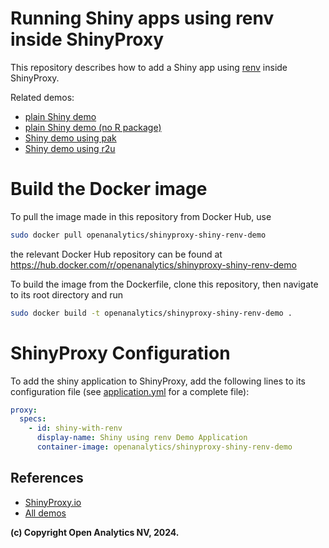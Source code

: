 # Running Shiny apps using renv inside ShinyProxy

This repository describes how to add a Shiny app
using [renv](https://rstudio.github.io/renv/articles/renv.html) inside
ShinyProxy.

Related demos:

- [plain Shiny demo](https://github.com/openanalytics/shinyproxy-shiny-demo)
- [plain Shiny demo (no R package)](https://github.com/openanalytics/shinyproxy-shiny-demo-minimal)
- [Shiny demo using pak](https://github.com/openanalytics/shinyproxy-shiny-pak-demo)
- [Shiny demo using r2u](https://github.com/openanalytics/shinyproxy-shiny-r2u-demo)

# Build the Docker image

To pull the image made in this repository from Docker Hub, use

```bash
sudo docker pull openanalytics/shinyproxy-shiny-renv-demo
```

the relevant Docker Hub repository can be found at https://hub.docker.com/r/openanalytics/shinyproxy-shiny-renv-demo

To build the image from the Dockerfile, clone this repository, then navigate to its root directory and run

```bash
sudo docker build -t openanalytics/shinyproxy-shiny-renv-demo .
```

# ShinyProxy Configuration

To add the shiny application to ShinyProxy, add the following lines to its configuration file (see [application.yml](./application.yml) for a complete file):

```yaml
proxy:
  specs:
    - id: shiny-with-renv
      display-name: Shiny using renv Demo Application
      container-image: openanalytics/shinyproxy-shiny-renv-demo
```

## References

- [ShinyProxy.io](https://shinyproxy.io/)
- [All demos](https://shinyproxy.io/documentation/demos/)

**(c) Copyright Open Analytics NV, 2024.**
